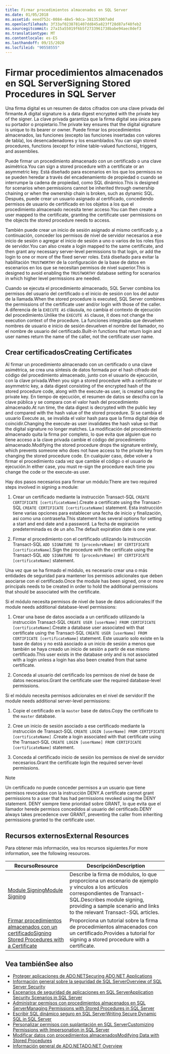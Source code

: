 ```yaml
---
title: Firmar procedimientos almacenados en SQL Server
ms.date: 01/05/2018
ms.assetid: eeed752c-0084-48e5-9dca-381353007a0d
ms.openlocfilehash: 3f33af0238781407dd845a823ff28d87af48feb2
ms.sourcegitcommit: 27a15a55019f6b5f2733961738babe94aec0def3
ms.translationtype: MT
ms.contentlocale: es-ES
ms.lasthandoff: 09/15/2020
ms.locfileid: "90558555"
---
```

# <a name="signing-stored-procedures-in-sql-server"></a><span data-ttu-id="6eed1-102">Firmar procedimientos almacenados en SQL Server</span><span class="sxs-lookup"><span data-stu-id="6eed1-102">Signing Stored Procedures in SQL Server</span></span>

<span data-ttu-id="6eed1-103">Una firma digital es un resumen de datos cifrados con una clave privada del firmante.</span><span class="sxs-lookup"><span data-stu-id="6eed1-103">A digital signature is a data digest encrypted with the private key of the signer.</span></span> <span data-ttu-id="6eed1-104">La clave privada garantiza que la firma digital sea única para su portador o propietario.</span><span class="sxs-lookup"><span data-stu-id="6eed1-104">The private key ensures that the digital signature is unique to its bearer or owner.</span></span> <span data-ttu-id="6eed1-105">Puede firmar los procedimientos almacenados, las funciones (excepto las funciones insertadas con valores de tabla), los desencadenadores y los ensamblados.</span><span class="sxs-lookup"><span data-stu-id="6eed1-105">You can sign stored procedures, functions (except for inline table-valued functions), triggers, and assemblies.</span></span>

<span data-ttu-id="6eed1-106">Puede firmar un procedimiento almacenado con un certificado o una clave asimétrica.</span><span class="sxs-lookup"><span data-stu-id="6eed1-106">You can sign a stored procedure with a certificate or an asymmetric key.</span></span> <span data-ttu-id="6eed1-107">Está diseñado para escenarios en los que los permisos no se pueden heredar a través del encadenamiento de propiedad o cuando se interrumpe la cadena de propiedad, como SQL dinámico.</span><span class="sxs-lookup"><span data-stu-id="6eed1-107">This is designed for scenarios when permissions cannot be inherited through ownership chaining or when the ownership chain is broken, such as dynamic SQL.</span></span> <span data-ttu-id="6eed1-108">Después, puede crear un usuario asignado al certificado, concediendo permisos de usuario de certificado en los objetos a los que el procedimiento almacenado necesita tener acceso.</span><span class="sxs-lookup"><span data-stu-id="6eed1-108">You can then create a user mapped to the certificate, granting the certificate user permissions on the objects the stored procedure needs to access.</span></span>

<span data-ttu-id="6eed1-109">También puede crear un inicio de sesión asignado al mismo certificado y, a continuación, conceder los permisos de nivel de servidor necesarios a ese inicio de sesión o agregar el inicio de sesión a uno o varios de los roles fijos de servidor.</span><span class="sxs-lookup"><span data-stu-id="6eed1-109">You can also create a login mapped to the same certificate, and then grant any necessary server-level permissions to that login, or add the login to one or more of the fixed server roles.</span></span> <span data-ttu-id="6eed1-110">Está diseñado para evitar la habilitación `TRUSTWORTHY` de la configuración de la base de datos en escenarios en los que se necesitan permisos de nivel superior.</span><span class="sxs-lookup"><span data-stu-id="6eed1-110">This is designed to avoid enabling the `TRUSTWORTHY` database setting for scenarios in which higher level permissions are needed.</span></span>

<span data-ttu-id="6eed1-111">Cuando se ejecuta el procedimiento almacenado, SQL Server combina los permisos del usuario del certificado o el inicio de sesión con los del autor de la llamada.</span><span class="sxs-lookup"><span data-stu-id="6eed1-111">When the stored procedure is executed, SQL Server combines the permissions of the certificate user and/or login with those of the caller.</span></span> <span data-ttu-id="6eed1-112">A diferencia de la `EXECUTE AS` cláusula, no cambia el contexto de ejecución del procedimiento.</span><span class="sxs-lookup"><span data-stu-id="6eed1-112">Unlike the `EXECUTE AS` clause, it does not change the execution context of the procedure.</span></span> <span data-ttu-id="6eed1-113">La funciones integradas que devuelven nombres de usuario e inicio de sesión devuelven el nombre del llamador, no el nombre de usuario del certificado.</span><span class="sxs-lookup"><span data-stu-id="6eed1-113">Built-in functions that return login and user names return the name of the caller, not the certificate user name.</span></span>

## <a name="creating-certificates"></a><span data-ttu-id="6eed1-114">Crear certificados</span><span class="sxs-lookup"><span data-stu-id="6eed1-114">Creating Certificates</span></span>

<span data-ttu-id="6eed1-115">Al firmar un procedimiento almacenado con un certificado o una clave asimétrica, se crea una síntesis de datos formada por el hash cifrado del código del procedimiento almacenado, junto con el usuario de ejecución, con la clave privada.</span><span class="sxs-lookup"><span data-stu-id="6eed1-115">When you sign a stored procedure with a certificate or asymmetric key, a data digest consisting of the encrypted hash of the stored procedure code, along with the execute-as user, is created using the private key.</span></span> <span data-ttu-id="6eed1-116">En tiempo de ejecución, el resumen de datos se descifra con la clave pública y se compara con el valor hash del procedimiento almacenado.</span><span class="sxs-lookup"><span data-stu-id="6eed1-116">At run time, the data digest is decrypted with the public key and compared with the hash value of the stored procedure.</span></span> <span data-ttu-id="6eed1-117">Si se cambia el usuario Execute as, se invalida el valor hash para que la firma digital deje de coincidir.</span><span class="sxs-lookup"><span data-stu-id="6eed1-117">Changing the execute-as user invalidates the hash value so that the digital signature no longer matches.</span></span> <span data-ttu-id="6eed1-118">La modificación del procedimiento almacenado quita la firma por completo, lo que evita que alguien que no tiene acceso a la clave privada cambie el código del procedimiento almacenado.</span><span class="sxs-lookup"><span data-stu-id="6eed1-118">Modifying the stored procedure drops the signature entirely, which prevents someone who does not have access to the private key from changing the stored procedure code.</span></span> <span data-ttu-id="6eed1-119">En cualquier caso, debe volver a firmar el procedimiento cada vez que cambie el código o el usuario de ejecución.</span><span class="sxs-lookup"><span data-stu-id="6eed1-119">In either case, you must re-sign the procedure each time you change the code or the execute-as user.</span></span>

<span data-ttu-id="6eed1-120">Hay dos pasos necesarios para firmar un módulo:</span><span class="sxs-lookup"><span data-stu-id="6eed1-120">There are two required steps involved in signing a module:</span></span>

1. <span data-ttu-id="6eed1-121">Crear un certificado mediante la instrucción Transact-SQL `CREATE CERTIFICATE [certificateName]`.</span><span class="sxs-lookup"><span data-stu-id="6eed1-121">Create a certificate using the Transact-SQL `CREATE CERTIFICATE [certificateName]` statement.</span></span> <span data-ttu-id="6eed1-122">Esta instrucción tiene varias opciones para establecer una fecha de inicio y finalización, así como una contraseña.</span><span class="sxs-lookup"><span data-stu-id="6eed1-122">This statement has several options for setting a start and end date and a password.</span></span> <span data-ttu-id="6eed1-123">La fecha de expiración predeterminada es de un año.</span><span class="sxs-lookup"><span data-stu-id="6eed1-123">The default expiration date is one year.</span></span>

1. <span data-ttu-id="6eed1-124">Firmar el procedimiento con el certificado utilizando la instrucción Transact-SQL `ADD SIGNATURE TO [procedureName] BY CERTIFICATE [certificateName]`.</span><span class="sxs-lookup"><span data-stu-id="6eed1-124">Sign the procedure with the certificate using the Transact-SQL `ADD SIGNATURE TO [procedureName] BY CERTIFICATE [certificateName]` statement.</span></span>

<span data-ttu-id="6eed1-125">Una vez que se ha firmado el módulo, es necesario crear una o más entidades de seguridad para mantener los permisos adicionales que deben asociarse con el certificado.</span><span class="sxs-lookup"><span data-stu-id="6eed1-125">Once the module has been signed, one or more principals needs to be created in order to hold the additional permissions that should be associated with the certificate.</span></span>

<span data-ttu-id="6eed1-126">Si el módulo necesita permisos de nivel de base de datos adicionales:</span><span class="sxs-lookup"><span data-stu-id="6eed1-126">If the module needs additional database-level permissions:</span></span>

1. <span data-ttu-id="6eed1-127">Crear una base de datos asociada a un certificado utilizando la instrucción Transact-SQL `CREATE USER [userName] FROM CERTIFICATE [certificateName]`.</span><span class="sxs-lookup"><span data-stu-id="6eed1-127">Create a database user associated with that certificate using the Transact-SQL `CREATE USER [userName] FROM CERTIFICATE [certificateName]` statement.</span></span> <span data-ttu-id="6eed1-128">Este usuario solo existe en la base de datos y no está asociado a un inicio de sesión a menos que también se haya creado un inicio de sesión a partir de ese mismo certificado.</span><span class="sxs-lookup"><span data-stu-id="6eed1-128">This user exists in the database only and is not associated with a login unless a login has also been created from that same certificate.</span></span>

1. <span data-ttu-id="6eed1-129">Conceda al usuario del certificado los permisos de nivel de base de datos necesarios.</span><span class="sxs-lookup"><span data-stu-id="6eed1-129">Grant the certificate user the required database-level permissions.</span></span>

<span data-ttu-id="6eed1-130">Si el módulo necesita permisos adicionales en el nivel de servidor:</span><span class="sxs-lookup"><span data-stu-id="6eed1-130">If the module needs additional server-level permissions:</span></span>

1. <span data-ttu-id="6eed1-131">Copie el certificado en la `master` base de datos.</span><span class="sxs-lookup"><span data-stu-id="6eed1-131">Copy the certificate to the `master` database.</span></span>

1. <span data-ttu-id="6eed1-132">Cree un inicio de sesión asociado a ese certificado mediante la instrucción de Transact-SQL `CREATE LOGIN [userName] FROM CERTIFICATE [certificateName]` .</span><span class="sxs-lookup"><span data-stu-id="6eed1-132">Create a login associated with that certificate using the Transact-SQL `CREATE LOGIN [userName] FROM CERTIFICATE [certificateName]` statement.</span></span>

1. <span data-ttu-id="6eed1-133">Conceda al certificado inicio de sesión los permisos de nivel de servidor necesarios.</span><span class="sxs-lookup"><span data-stu-id="6eed1-133">Grant the certificate login the required server-level permissions.</span></span>

> [!NOTE]
> <span data-ttu-id="6eed1-134">Un certificado no puede conceder permisos a un usuario que tiene permisos revocados con la instrucción DENY.</span><span class="sxs-lookup"><span data-stu-id="6eed1-134">A certificate cannot grant permissions to a user that has had permissions revoked using the DENY statement.</span></span> <span data-ttu-id="6eed1-135">DENY siempre tiene prioridad sobre GRANT, lo que evita que el llamador herede permisos concedidos al usuario del certificado.</span><span class="sxs-lookup"><span data-stu-id="6eed1-135">DENY always takes precedence over GRANT, preventing the caller from inheriting permissions granted to the certificate user.</span></span>

## <a name="external-resources"></a><span data-ttu-id="6eed1-136">Recursos externos</span><span class="sxs-lookup"><span data-stu-id="6eed1-136">External Resources</span></span>

<span data-ttu-id="6eed1-137">Para obtener más información, vea los recursos siguientes.</span><span class="sxs-lookup"><span data-stu-id="6eed1-137">For more information, see the following resources.</span></span>

|<span data-ttu-id="6eed1-138">Recurso</span><span class="sxs-lookup"><span data-stu-id="6eed1-138">Resource</span></span>|<span data-ttu-id="6eed1-139">Descripción</span><span class="sxs-lookup"><span data-stu-id="6eed1-139">Description</span></span>|
|--------------|-----------------|
|<span data-ttu-id="6eed1-140">[Module Signing](/previous-versions/sql/sql-server-2008/ms345102(v=sql.100))</span><span class="sxs-lookup"><span data-stu-id="6eed1-140">[Module Signing](/previous-versions/sql/sql-server-2008/ms345102(v=sql.100))</span></span>|<span data-ttu-id="6eed1-141">Describe la firma de módulos, lo que proporciona un escenario de ejemplo y vínculos a los artículos correspondientes de Transact-SQL.</span><span class="sxs-lookup"><span data-stu-id="6eed1-141">Describes module signing, providing a sample scenario and links to the relevant Transact-SQL articles.</span></span>|
|[<span data-ttu-id="6eed1-142">Firmar procedimientos almacenados con un certificado</span><span class="sxs-lookup"><span data-stu-id="6eed1-142">Signing Stored Procedures with a Certificate</span></span>](/sql/relational-databases/tutorial-signing-stored-procedures-with-a-certificate)|<span data-ttu-id="6eed1-143">Proporciona un tutorial sobre la firma de procedimientos almacenados con un certificado.</span><span class="sxs-lookup"><span data-stu-id="6eed1-143">Provides a tutorial for signing a stored procedure with a certificate.</span></span>|

## <a name="see-also"></a><span data-ttu-id="6eed1-144">Vea también</span><span class="sxs-lookup"><span data-stu-id="6eed1-144">See also</span></span>

- [<span data-ttu-id="6eed1-145">Proteger aplicaciones de ADO.NET</span><span class="sxs-lookup"><span data-stu-id="6eed1-145">Securing ADO.NET Applications</span></span>](../securing-ado-net-applications.md)
- [<span data-ttu-id="6eed1-146">Información general sobre la seguridad de SQL Server</span><span class="sxs-lookup"><span data-stu-id="6eed1-146">Overview of SQL Server Security</span></span>](overview-of-sql-server-security.md)
- [<span data-ttu-id="6eed1-147">Escenarios de seguridad de aplicaciones en SQL Server</span><span class="sxs-lookup"><span data-stu-id="6eed1-147">Application Security Scenarios in SQL Server</span></span>](application-security-scenarios-in-sql-server.md)
- [<span data-ttu-id="6eed1-148">Administrar permisos con procedimientos almacenados en SQL Server</span><span class="sxs-lookup"><span data-stu-id="6eed1-148">Managing Permissions with Stored Procedures in SQL Server</span></span>](managing-permissions-with-stored-procedures-in-sql-server.md)
- [<span data-ttu-id="6eed1-149">Escribir SQL dinámico seguro en SQL Server</span><span class="sxs-lookup"><span data-stu-id="6eed1-149">Writing Secure Dynamic SQL in SQL Server</span></span>](writing-secure-dynamic-sql-in-sql-server.md)
- [<span data-ttu-id="6eed1-150">Personalizar permisos con suplantación en SQL Server</span><span class="sxs-lookup"><span data-stu-id="6eed1-150">Customizing Permissions with Impersonation in SQL Server</span></span>](customizing-permissions-with-impersonation-in-sql-server.md)
- [<span data-ttu-id="6eed1-151">Modificar datos con procedimientos almacenados</span><span class="sxs-lookup"><span data-stu-id="6eed1-151">Modifying Data with Stored Procedures</span></span>](../modifying-data-with-stored-procedures.md)
- [<span data-ttu-id="6eed1-152">Información general de ADO.NET</span><span class="sxs-lookup"><span data-stu-id="6eed1-152">ADO.NET Overview</span></span>](../ado-net-overview.md)
